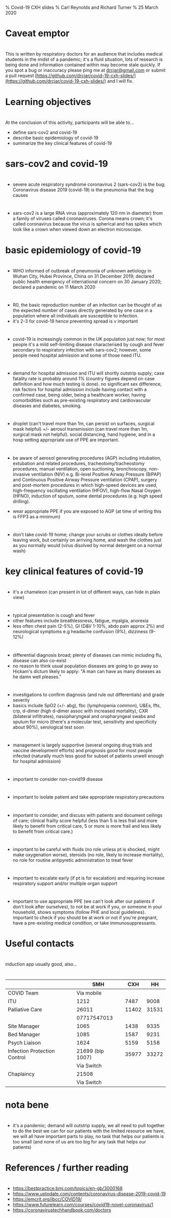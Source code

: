 % Covid-19 CXH slides
% Carl Reynolds and Richard Turner
% 25 March 2020

# Caveat emptor

#

This is written by respiratory doctors for an audience that includes medical students in the midst of a pandemic; it's a fluid situation, lots of research is being done and information contained within may become stale quickly. If you spot a bug or inaccuracy please ping me at [drcjar@gmail.com](drcjar@gmail.com) or submit a pull request [https://github.com/drcjar/covid-19-cxh-slides/](https://github.com/drcjar/covid-19-cxh-slides/) and I will fix.

# Learning objectives

#

At the conclusion of this activity, participants will be able to...

- define sars-cov2 and covid-19
- describe basic epidemiology of covid-19
- summarize the key clinical features of covid-19

# sars-cov2 and covid-19

#

- severe acute respiratory syndrome coronavirus 2 (sars-cov2) is the bug; Coronavirus disease 2019 (covid-19) is the pneumonia that the bug causes

#

- sars-cov2 is a large RNA virus (approximately 120 nm in diameter) from a family of viruses called coronaviruses. Corona means crown; it's called coronavirus because the virus is spherical and has spikes which look like a crown when viewed down an electron microscope.

# basic epidemiology of covid-19

#

-  WHO informed of outbreak of pneumonia of unknown aetiology in Wuhan City, Hubei Province, China on 31 December 2019; declared public health emergency of international concern on 30 January 2020; declared a pandemic on 11 March 2020

#

- R0, the basic reproduction number of an infection can be thought of as the expected number of cases directly generated by one case in a population where all individuals are susceptible to infection.
- it's 2-3 for covid-19 hence preventing spread is v important

#

- covid-19 is increasingly common in the UK population just now; for most people it's a mild self-limiting disease characterised by cough and fever secondary to respiratory infection with sars-cov2; however, some people need hospital admission and some of those need ITU.

#

- demand for hospital admission and ITU will shortly outstrip supply; case fatality rate is probably around 1% (country figures depend on case definition and how much testing is done). no significant sex difference, risk factors for hospital admission include having contact with a confirmed case, being older, being a healthcare worker, having comorbidities such as pre-existing respiratory and cardiovascular diseases and diabetes, smoking.

#

- droplet (can't travel more than 1m, can persist on surfaces, surgical mask helpful) +/- aerosol transmission (can travel more than 1m, surgical mask not helpful). social distancing, hand hygiene, and in a hosp setting appropriate use of PPE are important.

#

- be aware of aerosol generating procedures (AGP) including intubation, extubation and related procedures, tracheotomy/tracheostomy procedures, manual ventilation, open suctioning, bronchoscopy, non-invasive ventilation (NIV) e.g. Bi-level Positive Airway Pressure (BiPAP) and Continuous Positive Airway Pressure ventilation (CPAP), surgery and post-mortem procedures in which high-speed devices are used, high-frequency oscillating ventilation (HFOV), high-flow Nasal Oxygen (HFNO), induction of sputum, some dental procedures (e.g. high speed drilling).

- wear appropriate PPE if you are exposed to AGP (at time of writing this is FFP3 as a minimum)

# 

- don't take covid-19 home; change your scrubs or clothes ideally before leaving work, but
certainly on arriving home, and wash the clothes just as you normally would (virus disolved by normal detergent on a normal wash)

# key clinical features of covid-19

#

- it's a chameleon (can present in lot of different ways, can hide in plain view)

#

- typical presentation is cough and fever
- other features include breathlessness, fatigue, myalgia, anorexia
- less often chest pain (2-5%), GI (D&V 1-10%, abdo pain approx 2%) and neurological symptoms e.g headache confusion (9%), dizziness (9-12%)

#

- differential diagnosis broad; plenty of diseases can mimic including flu, disease can also co-exist
- no reason to think usual population diseases are going to go away so Hickam's dictum likely to apply: "A man can have as many diseases as he damn well pleases."

#

- investigations to confirm diagnosis (and rule out differentials) and grade severity
- basics include SpO2 (+/- abg), fbc (lymphopenia common), U&Es, lfts, crp, d-dimer (high d-dimer assoc with increased mortality), CXR (bilateral infiltrates), nasopharyngeal and oropharyngeal swabs and sputum for micro (there's a molecular test, sensitivity and specificity about 90%), serological test soon

#

- management is largely supportive (several ongoing drug trials and vaccine development efforts) and prognosis good for most people infected (naturally much less good for subset of patients unwell enough for hospital admission)

#

- important to consider non-covid19 disease

#

- important to isolate patient and take appropriate respiratory precautions

#

- important to consider, and discuss with patients and document ceilings of care; clinical frailty score helpful (less than 5 is less frail and more likely to benefit from critical care, 5 or more is more frail and less likely to benefit from critical care.)

#

- important to be careful with fluids (no role unless pt is shocked, might make oxygenation worse), steroids (no role, likely to increase mortality), no role for routine antipyretic administration to treat fever

#

- important to escalate early (if pt is for escalation) and requiring increase respiratory support and/or multiple organ support

#

- important to use appropriate PPE (we can't look after our patients if don't look after ourselves), to not be at work if you, or someone in your household, shows symptoms (follow PHE and local guidelines). important to check if you should be at work or not if you're pregnant, have a pre-existing medical condition, or take immunosuppressants.

# Useful contacts

#

induction app usually good, also...

#

|                                           | SMH              | CXH   | HH    |
|-------------------------------------------|------------------|-------|-------|
| COVID Team                                | Via mobile       |       |       |
| ITU                                       | 1212             | 7487  | 9008  |
| Palliative Care                           | 26011            | 11402 | 31531 |
|                                           | 07717547013      |       |       |
| Site Manager                              | 1065             | 1438  | 9335  |
| Bed Manager                               | 1085             | 1587  | 9231  |
| Psych Liaison                             | 1624             | 5159  | 5158  |
| Infection Protection Control              | 21699 (blp 1007) | 35977 | 33272 |
|                                           | Via Switch       |       |       |
| Chaplaincy                                | 21508            |       |       |
|                                           | Via Switch       |       |       |

# nota bene

#

- it's a pandemic; demand will outstrip supply, we all need to pull together to do the best we can for our patients with the limited resource we have, we will all have important parts to play, no task that helps our patients is too small (and none of us are too big for any task that helps our patients)

# References / further reading

#

- https://bestpractice.bmj.com/topics/en-gb/3000168
- https://www.uptodate.com/contents/coronavirus-disease-2019-covid-19
- https://emcrit.org/ibcc/COVID19/
- https://www.futurelearn.com/courses/covid19-novel-coronavirus/1
- https://coronavirustechhandbook.com/doctors



